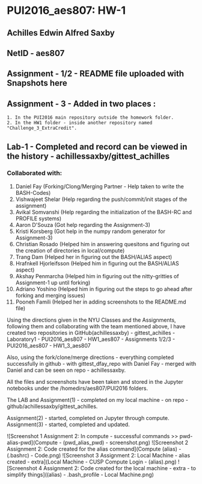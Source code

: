 # PUI2016_aes807: HW-1

## Achilles Edwin Alfred Saxby
## NetID - aes807

## Assignment - 1/2 - README file uploaded with Snapshots here

## Assignment - 3 - Added in two places :
    1. In the PUI2016 main repository outside the homework folder.
    2. In the HW1 folder - inside another repository named "Challenge_3_ExtraCredit".

## Lab-1 - Completed and record can be viewed in the history - achillessaxby/gittest_achilles

### Collaborated with:

1. Daniel Fay (Forking/Clong/Merging Partner - Help taken to write the BASH-Codes)
2. Vishwajeet Shelar (Help regarding the push/commit/init stages of the assignment)
3. Avikal Somvanshi (Help regarding the initialization of the BASH-RC and PROFILE systems)
4. Aaron D'Souza (Got help regarding the Assignment-3)
5. Kristi Korsberg (Got help in the numpy random generator for Assignment-3)
6. Christian Rosado (Helped him in answering quesitons and figuring out the creation of directories in local/compute)
7. Trang Dam (Helped her in figuring out the BASH/ALIAS aspect)
8. Hrafnkell Hjorleifsson (Helped him in figuring out the BASH/ALIAS aspect)
9. Akshay Penmarcha (Helped him in figuring out the nitty-gritties of Assignment-1 up until forking)
10. Adriano Yoshino (Helped him in figuring out the steps to go ahead after forking and merging issues)
11. Pooneh Famili (Helped her in adding screenshots to the README.md file)

Using the directions given in the NYU Classes and the Assignments, following them and collaborating with the team mentioned above, I have created two repositories in GitHub(achillessaxby)
    - gittest_achilles - Laboratory1
    - PUI2016_aes807 - HW1_aes807 - Assignments 1/2/3 
    - PUI2016_aes807 - HW1_3_aes807

Also, using the fork/clone/merge directions - everything completed successfully in github - with gittest_dfay_repo with Daniel Fay - merged with Daniel and can be seen on repo - achillessaxby.

All the files and screenshots have been taken and stored in the Jupyter notebooks under the /homedirs/aes807/PUI2016 folders.

The LAB and Assignment(1) - completed on my local machine - on repo - github/achillessaxby/gittest_achilles.

Assignment(2) - started, completed on Jupyter through compute.
Assignment(3) - started, completed and updated.

![Screenshot 1 Assignment 2: In compute - successful commands >> pwd-alias-pwd](Compute - (pwd_alias_pwd) - screenshot.png)
![Screenshot 2 Assignment 2: Code created for the alias command](Compute (alias) - (.bashrc) - Code.png)
![Screenshot 3 Assignment 2: Local Machine - alias created - extra](Local Machine - CUSP Compute Login - (alias).png)
![Screenshot 4 Assignment 2: Code created for the local machine - extra - to simplify things]((alias) - .bash_profile - Local Machine.png)
